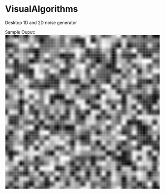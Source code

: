 # VisualAlgorithms
Desktop 1D and 2D noise generator

Sample Ouput:
![2D Value Noise Sample Ouput](sampleValue1D)
